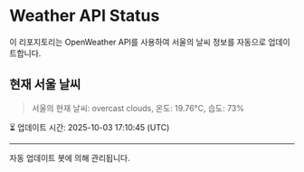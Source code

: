 
# Weather API Status

이 리포지토리는 OpenWeather API를 사용하여 서울의 날씨 정보를 자동으로 업데이트합니다.

## 현재 서울 날씨
> 서울의 현재 날씨: overcast clouds, 온도: 19.76°C, 습도: 73%

⏳ 업데이트 시간: 2025-10-03 17:10:45 (UTC)

---
자동 업데이트 봇에 의해 관리됩니다.
